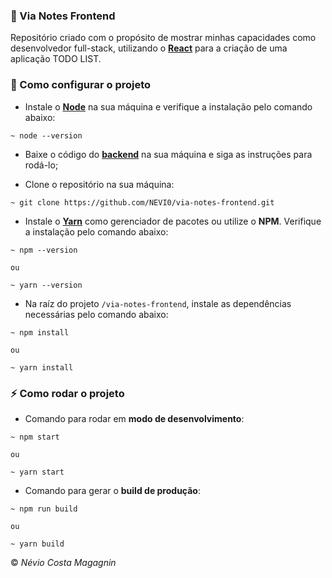 ### :green_book: Via Notes Frontend

Repositório criado com o propósito de mostrar minhas capacidades como desenvolvedor full-stack, utilizando o **[React](https://pt-br.reactjs.org/)** para a criação de uma aplicação TODO LIST.

### :wrench: Como configurar o projeto

- Instale o **[Node](https://nodejs.org/en/download/)** na sua máquina e verifique a instalação pelo comando abaixo:
```
~ node --version
```

- Baixe o código do **[backend](https://github.com/NEVI0/via-notes-backend)** na sua máquina e siga as instruções para rodá-lo;

- Clone o repositório na sua máquina:
```
~ git clone https://github.com/NEVI0/via-notes-frontend.git
```

- Instale o **[Yarn](https://classic.yarnpkg.com/en/docs/install/)** como gerenciador de pacotes ou utilize o **NPM**. Verifique a instalação pelo comando abaixo:
```
~ npm --version

ou

~ yarn --version
```

- Na raíz do projeto `/via-notes-frontend`, instale as dependências necessárias pelo comando abaixo:
```
~ npm install

ou

~ yarn install
```

### :zap: Como rodar o projeto

- Comando para rodar em **modo de desenvolvimento**:
```
~ npm start

ou

~ yarn start
```

- Comando para gerar o **build de produção**:
```
~ npm run build

ou

~ yarn build
```

:copyright: *Névio Costa Magagnin*
